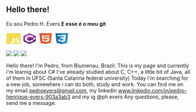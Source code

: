 <div>
  <h2> Hello there!</h2> 
  <a>Eu sou Pedro H. Evers</a>
  <b>E esse é o meu git</b>
 </div>
  
<div style="display: inline_block"><br>
  <img align="center" alt="" height="30" width="40" src="https://raw.githubusercontent.com/devicons/devicon/master/icons/javascript/javascript-plain.svg">
  <img align="center" alt="" height="30" width="40" src="https://raw.githubusercontent.com/devicons/devicon/master/icons/csharp/csharp-original.svg">
  <img align="center" alt="" height="30" width="40" src="https://raw.githubusercontent.com/devicons/devicon/master/icons/html5/html5-original.svg">
  <img align="center" alt="" height="30" width="40" src="https://raw.githubusercontent.com/devicons/devicon/master/icons/css3/css3-original.svg">
</div>
<br>

<div> 
  <a href="https://www.instagram.com/ph.evers/?theme=dark" target="_blank"><img src="https://img.shields.io/badge/-Instagram-%23E4405F?style=for-the-badge&logo=instagram&logoColor=white" target="_blank"></a>
  <a href = "mailto:pedroevers@gmail.com"><img src="https://img.shields.io/badge/-Gmail-%23333?style=for-the-badge&logo=gmail&logoColor=white" target="_blank"></a>
  <a href="https://www.linkedin.com/in/pedro-henrique-evers-903a3ab3/" target="_blank"><img src="https://img.shields.io/badge/-LinkedIn-%230077B5?style=for-the-badge&logo=linkedin&logoColor=white" target="_blank"></a> 
  
</div>








Hello there! I'm Pedro, from Blumenau, Brazil.
This is my page and currently i'm learnig about C#
I've already studied about C, C++, a little bit of Java, all of them in UFSC (Santa Catarina federal university)
Today i'm searching for a new job, somewhere i can do both, study and work.
You can find me on my email pedroevers@gmail.com, my linkedin www.linkedin.com/in/pedro-henrique-evers-903a3ab3 and my ig @ph.evers
Any questions, please, send me a message.


